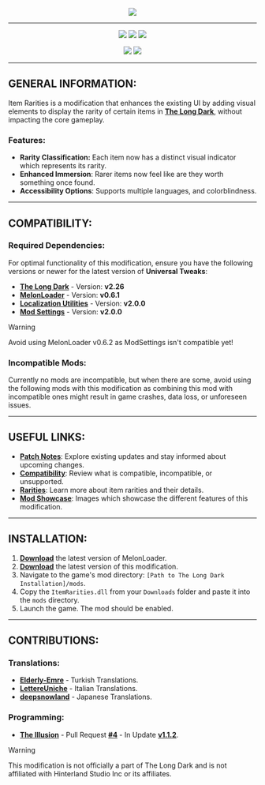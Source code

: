 <p align="center">
    <a href="#"><img src="https://raw.githubusercontent.com/Deaadman/ItemRarities/release/Images/TitleCardGitHub.png"></a>

---

<p align="center">
    <a href="https://github.com/Deaadman/ItemRarities/releases/latest"><img src="https://img.shields.io/github/v/release/Deaadman/ItemRarities?label=latest&style=for-the-badge"></a>
	<a href="https://github.com/Deaadman/ItemRarities/releases"><img src="https://img.shields.io/github/downloads/Deaadman/ItemRarities/total.svg?style=for-the-badge"></a>
	<a href="https://github.com/Deaadman/ItemRarities/releases"><img src="https://img.shields.io/github/downloads/Deaadman/ItemRarities/latest/total.svg?style=for-the-badge"></a>
	

<p align="center">
	<a href="https://github.com/Deaadman/ItemRarities/issues"><img src="https://img.shields.io/github/issues/Deaadman/ItemRarities?style=for-the-badge"></a>
	<img src="https://img.shields.io/badge/Translated-21.05%25-red?style=for-the-badge">

---

## GENERAL INFORMATION:

Item Rarities is a modification that enhances the existing UI by adding visual elements to display the rarity of certain items in [**The Long Dark**](https://www.hinterlandgames.com/the-long-dark/), without impacting the core gameplay.

### Features:
-  **Rarity Classification:** Each item now has a distinct visual indicator which represents its rarity.
-  **Enhanced Immersion**: Rarer items now feel like are they worth something once found.
-  **Accessibility Options**: Supports multiple languages, and colorblindness.

---

## COMPATIBILITY:

### Required Dependencies:
For optimal functionality of this modification, ensure you have the following versions or newer for the latest version of **Universal Tweaks**:

- [**The Long Dark**](https://store.steampowered.com/news/app/305620) - Version: **v2.26**  
- [**MelonLoader**](https://github.com/LavaGang/MelonLoader/releases) - Version: **v0.6.1**   
- [**Localization Utilities**](https://github.com/dommrogers/LocalizationUtilities/releases) - Version: **v2.0.0** 
- [**Mod Settings**](https://github.com/DigitalzombieTLD/ModSettings) - Version: **v2.0.0** 

> [!WARNING]
> Avoid using MelonLoader v0.6.2 as ModSettings isn't compatible yet!

### Incompatible Mods:

Currently no mods are incompatible, but when there are some, avoid using the following mods with this modification as combining this mod with incompatible ones might result in game crashes, data loss, or unforeseen issues. 

---

## USEFUL LINKS:

- [**Patch Notes**](https://github.com/Deaadman/ItemRarities/blob/release/Information/PatchNotes.md): Explore existing updates and stay informed about upcoming changes.
- [**Compatibility**](https://github.com/Deaadman/ItemRarities/blob/release/Information/Compatibility.md): Review what is compatible, incompatible, or unsupported.
- [**Rarities**](https://github.com/Deaadman/ItemRarities/blob/release/Information/Rarities.md): Learn more about item rarities and their details.
- [**Mod Showcase**](https://github.com/Deaadman/ItemRarities/blob/release/Information/Showcase.md): Images which showcase the different features of this modification.

---

## INSTALLATION:

1. [**Download**](https://github.com/LavaGang/MelonLoader/releases/latest/download/MelonLoader.Installer.exe) the latest version of MelonLoader.
2. [**Download**](https://github.com/Deaadman/ItemRarities/releases/latest/download/ItemRarities.dll) the latest version of this modification.
3. Navigate to the game's mod directory: `[Path to The Long Dark Installation]/mods`.
4. Copy the `ItemRarities.dll` from your `Downloads` folder and paste it into the `mods` directory.
5. Launch the game. The mod should be enabled.

---

## CONTRIBUTIONS:

### Translations:
- [**Elderly-Emre**](https://github.com/Elderly-Emre) - Turkish Translations.
- [**LettereUniche**](https://github.com/LettereUniche) - Italian Translations.
- [**deepsnowland**](https://github.com/deepsnowland) - Japanese Translations.

### Programming:
- [**The Illusion**](https://github.com/Arkhorse) - Pull Request [**#4**](https://github.com/Deaadman/ItemRarities/pull/4) - In Update [**v1.1.2**](https://github.com/Deaadman/ItemRarities/blob/release/Information/PatchNotes.md#v112).

> [!WARNING]
> This modification is not officially a part of The Long Dark and is not affiliated with Hinterland Studio Inc or its affiliates.